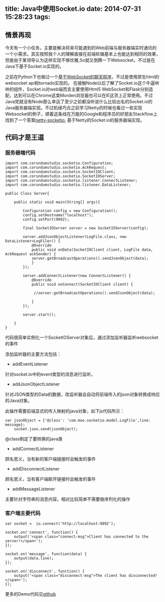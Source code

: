 title: Java中使用Socket.io
date: 2014-07-31 15:28:23
tags:
---

## 情景再现

今天有一个小任务，主要是解决将来可能遇到的Web前端与服务器端实时通讯的一个小需求。其实按照我个人的理解直接在前端轮循基本上也能达到相同的效果，但是由于某领导认为这样实现不够优雅,So就又倒腾一下Websocket，不过是在Java下基于Socket.io实现的。

之前在Python下也做过一个[基于WebSocket的聊天程序](github.com/yunlzheng/chat)，不过是使用原生html的websocket api和tornado实现的。 在接触Node以后了解了Socket.io这个牛逼哄哄的组件，Socket.io对web端而言主要使用Html5 WebSocket和Flask分别适配，达到可以在Chrome这类Morden浏览器也可以在IE这货上正常使用。不过Java党就没有Node那么幸运了至少之前都没听说什么比较出名的Socket.io的Java服务器端实现。不过机缘巧合之前学习Netty的时候也看过一些实现Websocket的例子，顺着这条线在万能的Google和程序员的好朋友Stackflow上找到了一个答案[netty-socketio](https://github.com/mrniko/netty-socketio), 基于Netty的Socket.io的服务器端实现。

## 代码才是王道

### 服务器端代码

	import com.corundumstudio.socketio.Configuration;
	import com.corundumstudio.socketio.AckRequest;
	import com.corundumstudio.socketio.SocketIOClient;
	import com.corundumstudio.socketio.SocketIOServer;
	import com.corundumstudio.socketio.listener.ConnectListener;
	import com.corundumstudio.socketio.listener.DataListener;

	public Class Server{

		public static void main(String[] args){

			Configuration config = new Configuration();
			config.setHostname("localhost");
			config.setPort(9092);

			final SocketIOServer server = new SocketIOServer(config);

			server.addJsonObjectListener(LogFile.class, new DataListener<LogFile>() {
			    @Override
			    public void onData(SocketIOClient client, LogFile data, AckRequest ackSender) {
				server.getBroadcastOperations().sendJsonObject(data);
			    }
			});

			server.addConnectListener(new ConnectListener() {
			    @Override
			    public void onConnect(SocketIOClient client) {

				 //server.getBroadcastOperations().sendJsonObject(data);

			    }
			});

			server.start();

		}
	}


代码很简单实例化一个SocketIOServer对象后，通过添加监听器监听websocket的事件

添加监听器的主要方法包括：

* addEventListener

针对socket.io中的event类型的消息进行监听。

* addJsonObjectListener

针对JSON类型的Data的数据，改监听器会自动将前端传入的json对象转换成响应的Java对象。

此操作需要前端显式的传入映射的java对象，如下js代码所示：

	var jsonObject = {'@class': 'com.moo.socketio.model.LogFile',line: message};
        socket.json.send(jsonObject);

@class制定了要转换的java类

* addConnectListener

顾名思义，当有新的客户端链接时会触发的事件

* addDisconnectListener

顾名思义，当有客户端断开链接时会触发的事件

* addMessageListener

主要针对字符串的消息内容，相对比较简单不需要做序列化的操作

### 客户端主要代码

	var socket =  io.connect('http://localhost:9092');

	socket.on('connect', function() {
		output('<span class="connect-msg">Client has connected to the server!</span>');
	});

	socket.on('message', function(data) {
		output(data.line);
	});

	socket.on('disconnect', function() {
		output('<span class="disconnect-msg">The client has disconnected!</span>');
	});

更多的Demo代码见[github](https://github.com/yunlzheng/spring-socketio)
